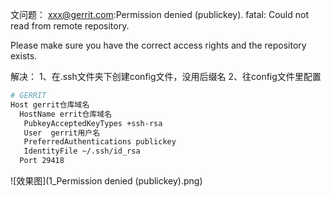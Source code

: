 文问题：
xxx@gerrit.com:Permission denied (publickey).
fatal: Could not read from remote repository.

Please make sure you have the correct access rights
and the repository exists.

解决：
1、在.ssh文件夹下创建config文件，没用后缀名
2、往config文件里配置

```bash
# GERRIT
Host gerrit仓库域名
  HostName errit仓库域名
   PubkeyAcceptedKeyTypes +ssh-rsa
   User  gerrit用户名
   PreferredAuthentications publickey
   IdentityFile ~/.ssh/id_rsa
  Port 29418

```

![效果图](1_Permission denied (publickey).png)